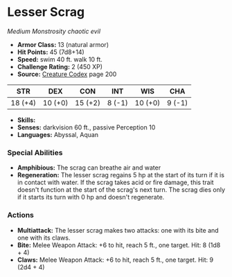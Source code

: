 # Lesser Scrag

*Medium* *Monstrosity* *chaotic evil*

- **Armor Class:** 13 (natural armor)
- **Hit Points:** 45 (7d8+14)
- **Speed:** swim 40 ft. walk 10 ft.
- **Challenge Rating:** 2 (450 XP)
- **Source:** [Creature Codex](https://koboldpress.com/kpstore/product/creature-codex-for-5th-edition-dnd) page 200

| STR | DEX | CON | INT | WIS | CHA |
| --- | --- | --- | --- | --- | --- |
| 18 (+4) | 10 (+0) | 15 (+2) | 8 (-1) | 10 (+0) | 9 (-1) |

- **Skills:** 
- **Senses:** darkvision 60 ft., passive Perception 10
- **Languages:** Abyssal, Aquan

### Special Abilities

- **Amphibious:** The scrag can breathe air and water
- **Regeneration:** The lesser scrag regains 5 hp at the start of its turn if it is in contact with water. If the scrag takes acid or fire damage, this trait doesn't function at the start of the scrag's next turn. The scrag dies only if it starts its turn with 0 hp and doesn't regenerate.

### Actions

- **Multiattack:** The lesser scrag makes two attacks: one with its bite and one with its claws.
- **Bite:** Melee Weapon Attack: +6 to hit, reach 5 ft., one target. Hit: 8 (1d8 + 4)
- **Claws:** Melee Weapon Attack: +6 to hit, reach 5 ft., one target. Hit: 9 (2d4 + 4)


